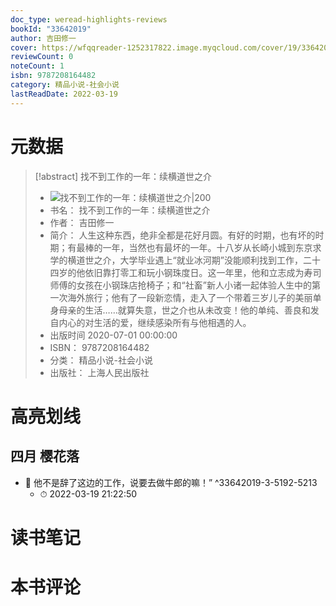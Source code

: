 ```yaml
---
doc_type: weread-highlights-reviews
bookId: "33642019"
author: 吉田修一
cover: https://wfqqreader-1252317822.image.myqcloud.com/cover/19/33642019/t7_33642019.jpg
reviewCount: 0
noteCount: 1
isbn: 9787208164482
category: 精品小说-社会小说
lastReadDate: 2022-03-19
---
```

# 元数据
> [!abstract] 找不到工作的一年：续横道世之介
> - ![ 找不到工作的一年：续横道世之介|200](https://wfqqreader-1252317822.image.myqcloud.com/cover/19/33642019/t7_33642019.jpg)
> - 书名： 找不到工作的一年：续横道世之介
> - 作者： 吉田修一
> - 简介： 人生这种东西，绝非全都是花好月圆。有好的时期，也有坏的时期；有最棒的一年，当然也有最坏的一年。十八岁从长崎小城到东京求学的横道世之介，大学毕业遇上“就业冰河期”没能顺利找到工作，二十四岁的他依旧靠打零工和玩小钢珠度日。这一年里，他和立志成为寿司师傅的女孩在小钢珠店抢椅子；和“社畜”新人小诸一起体验人生中的第一次海外旅行；他有了一段新恋情，走入了一个带着三岁儿子的美丽单身母亲的生活……就算失意，世之介也从未改变！他的单纯、善良和发自内心的对生活的爱，继续感染所有与他相遇的人。
> - 出版时间 2020-07-01 00:00:00
> - ISBN： 9787208164482
> - 分类： 精品小说-社会小说
> - 出版社： 上海人民出版社

# 高亮划线

## 四月 樱花落


- 📌 他不是辞了这边的工作，说要去做牛郎的嘛！” ^33642019-3-5192-5213
    - ⏱ 2022-03-19 21:22:50 
# 读书笔记

# 本书评论
